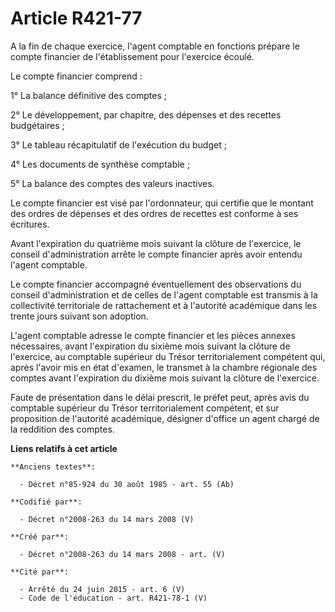 # Article R421-77

A la fin de chaque exercice, l'agent comptable en fonctions prépare le compte financier de l'établissement pour l'exercice
écoulé.

Le compte financier comprend :

1° La balance définitive des comptes ;

2° Le développement, par chapitre, des dépenses et des recettes budgétaires ;

3° Le tableau récapitulatif de l'exécution du budget ;

4° Les documents de synthèse comptable ;

5° La balance des comptes des valeurs inactives.

Le compte financier est visé par l'ordonnateur, qui certifie que le montant des ordres de dépenses et des ordres de recettes
est conforme à ses écritures.

Avant l'expiration du quatrième mois suivant la clôture de l'exercice, le conseil d'administration arrête le compte financier
après avoir entendu l'agent comptable.

Le compte financier accompagné éventuellement des observations du conseil d'administration et de celles de l'agent comptable
est transmis à la collectivité territoriale de rattachement et à l'autorité académique dans les trente jours suivant son
adoption.

L'agent comptable adresse le compte financier et les pièces annexes nécessaires, avant l'expiration du sixième mois suivant
la clôture de l'exercice, au comptable supérieur du Trésor territorialement compétent qui, après l'avoir mis en état
d'examen, le transmet à la chambre régionale des comptes avant l'expiration du dixième mois suivant la clôture de l'exercice.

Faute de présentation dans le délai prescrit, le préfet peut, après avis du comptable supérieur du Trésor territorialement
compétent, et sur proposition de l'autorité académique, désigner d'office un agent chargé de la reddition des comptes.

**Liens relatifs à cet article**

	**Anciens textes**:

	  - Décret n°85-924 du 30 août 1985 - art. 55 (Ab)

	**Codifié par**:

	  - Décret n°2008-263 du 14 mars 2008 (V)

	**Créé par**:

	  - Décret n°2008-263 du 14 mars 2008 - art. (V)

	**Cité par**:

	  - Arrêté du 24 juin 2015 - art. 6 (V)
	  - Code de l'éducation - art. R421-78-1 (V)
